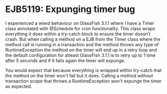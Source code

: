EJB5119: Expunging timer bug
===================

I experienced a wierd behaviour on GlassFish 3.1.1 where I have a Timer class annotated with @Schedule for cron functionality. This class wraps everything it does within a try-catch block to ensure the timer doesn't crash. But when calling a method on a EJB from the Timer class where the method call is running in a transaction and the method throws any type of RuntimeException the method on the timer will end up in a retry loop and the default configuration for atleast GlassFish 3.1.1 is to retry up to 1 time after 5 seconds and if it fails again the timer will expunge.

You would expect that because everything is wrapped within try-catch that the method on the timer won't fail but it does. Calling a method without transaction scope that throws a RuntimeException won't expunge the timer as expected.